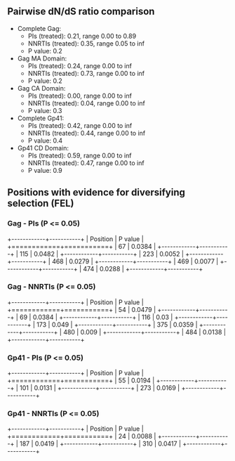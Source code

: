 ## Pairwise dN/dS ratio comparison

- Complete Gag:
  - PIs (treated): 0.21, range 0.00 to 0.89
  - NNRTIs (treated): 0.35, range 0.05 to inf
  - P value: 0.2
- Gag MA Domain:
  - PIs (treated): 0.24, range 0.00 to inf
  - NNRTIs (treated): 0.73, range 0.00 to inf
  - P value: 0.2
- Gag CA Domain:
  - PIs (treated): 0.00, range 0.00 to inf
  - NNRTIs (treated): 0.04, range 0.00 to inf
  - P value: 0.3
- Complete Gp41:
  - PIs (treated): 0.42, range 0.00 to inf
  - NNRTIs (treated): 0.44, range 0.00 to inf
  - P value: 0.4
- Gp41 CD Domain:
  - PIs (treated): 0.59, range 0.00 to inf
  - NNRTIs (treated): 0.47, range 0.00 to inf
  - P value: 0.9

## Positions with evidence for diversifying selection (FEL)

### Gag - PIs (P <= 0.05)

+------------+-----------+
|   Position |   P value |
+============+===========+
|         67 |    0.0384 |
+------------+-----------+
|        115 |    0.0482 |
+------------+-----------+
|        223 |    0.0052 |
+------------+-----------+
|        468 |    0.0279 |
+------------+-----------+
|        469 |    0.0077 |
+------------+-----------+
|        474 |    0.0288 |
+------------+-----------+

### Gag - NNRTIs (P <= 0.05)

+------------+-----------+
|   Position |   P value |
+============+===========+
|         54 |    0.0479 |
+------------+-----------+
|         69 |    0.0384 |
+------------+-----------+
|        116 |    0.03   |
+------------+-----------+
|        173 |    0.049  |
+------------+-----------+
|        375 |    0.0359 |
+------------+-----------+
|        480 |    0.009  |
+------------+-----------+
|        484 |    0.0138 |
+------------+-----------+

### Gp41 - PIs (P <= 0.05)

+------------+-----------+
|   Position |   P value |
+============+===========+
|         55 |    0.0194 |
+------------+-----------+
|        101 |    0.0131 |
+------------+-----------+
|        273 |    0.0169 |
+------------+-----------+

### Gp41 - NNRTIs (P <= 0.05)

+------------+-----------+
|   Position |   P value |
+============+===========+
|         24 |    0.0088 |
+------------+-----------+
|        187 |    0.0419 |
+------------+-----------+
|        310 |    0.0417 |
+------------+-----------+

